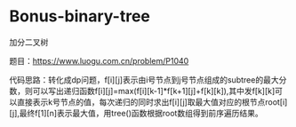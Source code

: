 # Bonus-binary-tree
加分二叉树

题目：https://www.luogu.com.cn/problem/P1040

代码思路：转化成dp问题，f[i][j]表示由i号节点到j号节点组成的subtree的最大分数，则可以写出递归函数f[i][j]=max(f[i][k-1]*f[k+1][j]+f[k][k]),其中发f[k][k]可以直接表示k号节点的值，每次递归的同时求出f[i][j]取最大值对应的根节点root[i][j],最终f[1][n]表示最大值，用tree()函数根据root数组得到前序遍历结果。
